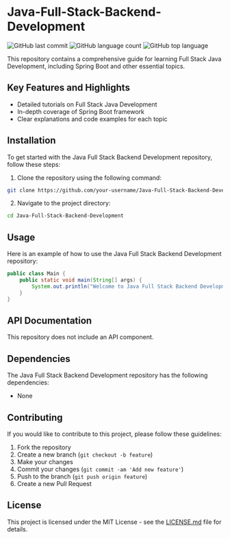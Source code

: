 # Java-Full-Stack-Backend-Development

![GitHub last commit](https://img.shields.io/github/last-commit/{username}/{repo})
![GitHub language count](https://img.shields.io/github/languages/count/{username}/{repo})
![GitHub top language](https://img.shields.io/github/languages/top/{username}/{repo})

This repository contains a comprehensive guide for learning Full Stack Java Development, including Spring Boot and other essential topics.

## Key Features and Highlights

- Detailed tutorials on Full Stack Java Development
- In-depth coverage of Spring Boot framework
- Clear explanations and code examples for each topic

## Installation

To get started with the Java Full Stack Backend Development repository, follow these steps:

1. Clone the repository using the following command:

```bash
git clone https://github.com/your-username/Java-Full-Stack-Backend-Development.git
```

2. Navigate to the project directory:

```bash
cd Java-Full-Stack-Backend-Development
```

## Usage

Here is an example of how to use the Java Full Stack Backend Development repository:

```java
public class Main {
    public static void main(String[] args) {
        System.out.println("Welcome to Java Full Stack Backend Development!");
    }
}
```

## API Documentation

This repository does not include an API component.

## Dependencies

The Java Full Stack Backend Development repository has the following dependencies:

- None

## Contributing

If you would like to contribute to this project, please follow these guidelines:

1. Fork the repository
2. Create a new branch (`git checkout -b feature`)
3. Make your changes
4. Commit your changes (`git commit -am 'Add new feature'`)
5. Push to the branch (`git push origin feature`)
6. Create a new Pull Request

## License

This project is licensed under the MIT License - see the [LICENSE.md](LICENSE.md) file for details.
